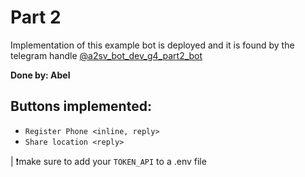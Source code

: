 # Part 2

Implementation of this example bot is deployed and it is found by the telegram handle [@a2sv_bot_dev_g4_part2_bot](https://t.me/a2sv_bot_dev_g4_part2_bot)

**Done by: Abel**

## Buttons implemented:

- `Register Phone <inline, reply>`
- `Share location <reply>`

| ❗️make sure to add your `TOKEN_API` to a .env file
